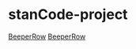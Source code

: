 # stanCode-project
[BeeperRow](BeeperRow.py)
[BeeperRow](C:/Users/zongn/OneDrive/桌面/stanCode-project/BeeperRow.py:13)
